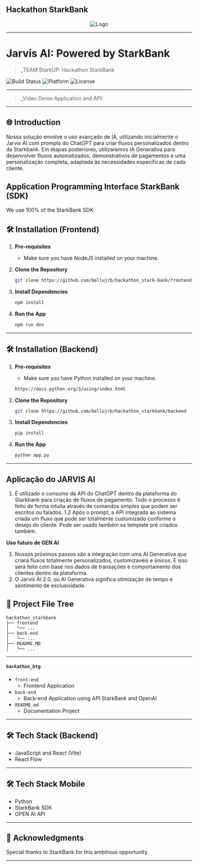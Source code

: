 ## Hackathon StarkBank 

<div align="center">
    <img src="https://cdn.discordapp.com/attachments/1235359156743962746/1237891322015121438/image.png?ex=663d4ba2&is=663bfa22&hm=24435224343d05b2b227e2e6fc3c9f9ae639ea5b4b44b3d323970f805dc777ae&" alt="Logo">
</div>

---

# Jarvis AI: Powered by StarkBank

> _TEAM StarkUP: Hackathon StarkBank

![Build Status](https://img.shields.io/badge/Build-Passing-brightgreen)
![Platform](https://img.shields.io/badge/Platform-Web-blue)
![License](https://img.shields.io/badge/License-MIT-green)

---

> _Video Demo Application and API: 

---

## 🌐 Introduction

Nossa solução envolve o uso avançado de IA, utilizando inicialmente o Jarvis AI com prompts do ChatGPT para criar fluxos personalizados dentro da Starkbank. 
Em etapas posteriores, utilizaremos IA Generativa para desenvolver fluxos automatizados, demonstrativos de pagamentos e uma personalização completa, adaptada às necessidades específicas de cada cliente. 

## Application Programming Interface StarkBank (SDK)

We use 100% of the StarkBank SDK.

## 🛠 Installation (Frontend)

1. **Pre-requisites**
    - Make sure you have NodeJS installed on your machine.

2. **Clone the Repository**

    ```bash
    git clone https://github.com/bellujrb/hackathon_stark-bank/frontend
    ```

3. **Install Dependencies**

    ```bash
    npm install
    ```

4. **Run the App**

    ```bash
    npm run dev
    ```

---

## 🛠 Installation (Backend)

1. **Pre-requisites**
    - Make sure you have Python installed on your machine.

    ```bash
    https://docs.python.org/3/using/index.html
    ```

2. **Clone the Repository**

    ```bash
    git clone https://github.com/bellujrb/hackathon_starkbank/backend
    ```

3. **Install Dependencies**

    ```bash
    pip install
    ```

4. **Run the App**

    ```bash
    python app.py
    ```

---

## **Aplicação do JARVIS AI**

1. É utilizado o consumo da API do ChatGPT dentro da plataforma do Starkbank para criação de fluxos de pagamento. Todo o processo é feito de forma intuita através de comandos simples que podem ser escritos ou falados.
   1.2 Após o prompt, a API integrada ao sistema criada um fluxo que pode ser totalmente customizado conforme o desejo do cliente. Pode ser usado também os template pré criados também.

**Uso futuro de GEN AI**
1. Nossos próximos passos são a integração com uma AI Generativa que criará fluxos totalmente personalizados, customizavéis e únicos.
E isso será feito com base nos dados de transações e comportamento dos clientes dentro da plataforma.
2. O Jarvis AI 2.0, ou AI Generativa significa otimização de tempo e sentimento de exclusividade.

## 📂 Project File Tree
    
```
hackathon_starkbank
├── frontend
│   └── ...
├── back-end
│   └── ...
├── README.MD
│   └── ...
```
---

#### `hackathon_btg`

- `front-end`
    - Frontend Application
- `back-end`
    - Back-end Application using API StarkBank and OpenAI
- `README.md`
    - Documentation Project

---

## 🛠 Tech Stack (Backend)
- JavaScript and React (Vite)
- React Flow

---

## 🛠 Tech Stack Mobile
- Python
- StarkBank SDK
- OPEN AI API

---

## 🙏 Acknowledgments

Special thanks to StarkBank for this ambitious opportunity.

---

